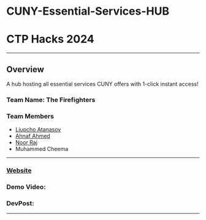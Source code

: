 # CUNY-Essential-Services-HUB

# CTP Hacks 2024

---

## Overview

A hub hosting all essential services CUNY offers with 1-click instant access!

### Team Name: The Firefighters

### Team Members

- [Ljupcho Atanasov](https://ljupcho-atanasov.github.io/)
- [Ahnaf Ahmed](https://www.linkedin.com/in/ahnafahmed13/)
- [Noor Raj](https://linkedin.com/in/rajmnoor)
- Muhammed Cheema

---

### [Website](ttps://the-firefighters-ctp.github.io/CUNY-Essential-Services-HUB/)

### Demo Video: 

### DevPost:

---